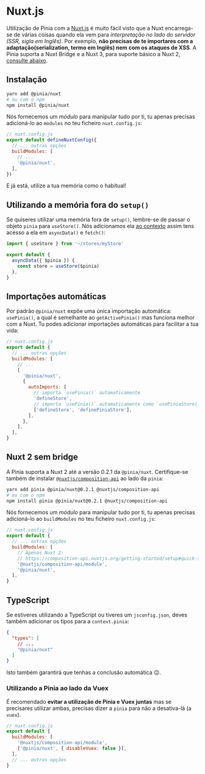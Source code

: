 # Nuxt.js

Utilização de Pinia com a [Nuxt.js](https://nuxtjs.org/) é muito fácil visto que a Nuxt encarrega-se de várias coisas quando ela vem para _interpretação no lado do servidor (SSR, sigla em Inglês)_. Por exemplo, **não precisas de te importares com a adaptação(serialization, termo em Inglês) nem com os ataques de XSS**. A Pinia suporta a Nuxt Bridge e a Nuxt 3, para suporte básico a Nuxt 2, [consulte abaixo](#nuxt-2-sem-bridge).

## Instalação

```bash
yarn add @pinia/nuxt
# ou com o npm
npm install @pinia/nuxt
```

Nós fornecemos um _módulo_ para manipular tudo por ti, tu apenas precisas adicioná-lo ao `modules` no teu ficheiro `nuxt.config.js`:

```js
// nuxt.config.js
export default defineNuxtConfig({
  // ... outras opções
  buildModules: [
    // ...
    '@pinia/nuxt',
  ],
})
```

E já está, utilize a tua memória como o habitual!

## Utilizando a memória fora do `setup()`

Se quiseres utilizar uma memória fora de `setup()`, lembre-se de passar o objeto `pinia` para `useStore()`. Nós adicionamos ela [ao contexto](https://nuxtjs.org/docs/2.x/internals-glossary/context) assim tens acesso a ela em `asyncData()` e `fetch()`:

```js
import { useStore } from '~/stores/myStore'

export default {
  asyncData({ $pinia }) {
    const store = useStore($pinia)
  },
}
```

## Importações automáticas

Por padrão `@pinia/nuxt` expõe uma única importação automática: `usePinia()`, a qual é semelhante ao `getActivePinia()` mas funciona melhor com a Nuxt. Tu podes adicionar importações automáticas para facilitar a tua vida:

```js
// nuxt.config.js
export default {
  // ... outras opções
  buildModules: [
    // ...
    [
      '@pinia/nuxt',
      {
        autoImports: [
          // importa `usePinia()` automaticamente
          'defineStore',
          // importa `usePinia()` automaticamente como `usePiniaStore()`
          ['defineStore', 'definePiniaStore'],
        ],
      },
    ],
  ],
}
```

## Nuxt 2 sem bridge

A Pinia suporta a Nuxt 2 até a versão 0.2.1 da `@pinia/nuxt`. Certifique-se também de instalar [`@nuxtjs/composition-api`](https://composition-api.nuxtjs.org/) ao lado da `pinia`:

```bash
yarn add pinia @pinia/nuxt@0.2.1 @nuxtjs/composition-api
# ou com o npm
npm install pinia @pinia/nuxt@0.2.1 @nuxtjs/composition-api
```

Nós fornecemos um _módulo_ para manipular tudo por ti, tu apenas precisas adicioná-lo ao `buildModules` no teu ficheiro `nuxt.config.js`:

```js
// nuxt.config.js
export default {
  // ... outras opções
  buildModules: [
    // Apenas Nuxt 2:
    // https://composition-api.nuxtjs.org/getting-started/setup#quick-start
    '@nuxtjs/composition-api/module',
    '@pinia/nuxt',
  ],
}
```

## TypeScript

Se estiveres utilizando a TypeScript ou tiveres um `jsconfig.json`, deves também adicionar os tipos para a `context.pinia`:

```json
{
  "types": [
    // ...
    "@pinia/nuxt"
  ]
}
```

Isto também garantirá que tenhas a conclusão automática 😉.

### Utilizando a Pinia ao lado da Vuex

É recomendado **evitar a utilização de Pinia e Vuex juntas** mas se precisares utilizar ambas, precisas dizer a `pinia` para não a desativa-lá (a `vuex`).

```js
// nuxt.config.js
export default {
  buildModules: [
    '@nuxtjs/composition-api/module',
    ['@pinia/nuxt', { disableVuex: false }],
  ],
  // ... outras opções
}
```
